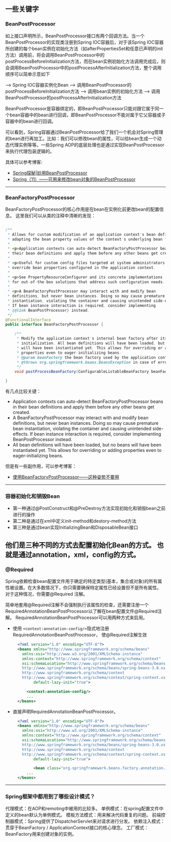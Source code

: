 

## 一些关键字

### BeanPostProcessor
如上接口声明所示，BeanPostProcessor接口有两个回调方法。当一个BeanPostProcessor的实现类注册到Spring IOC容器后，对于该Spring IOC容器所创建的每个bean实例在初始化方法（如afterPropertiesSet和任意已声明的init方法）调用前，将会调用BeanPostProcessor中的postProcessBeforeInitialization方法，而在bean实例初始化方法调用完成后，则会调用BeanPostProcessor中的postProcessAfterInitialization方法，整个调用顺序可以简单示意如下

>
--> Spring IOC容器实例化Bean
--> 调用BeanPostProcessor的postProcessBeforeInitialization方法
--> 调用bean实例的初始化方法
--> 调用BeanPostProcessor的postProcessAfterInitialization方法

BeanPostProcessor是容器绑定的，即BeanPostProcessor只能对跟它属于同一个bean容器中的bean进行回调，即BeanPostProcessor不能对属于它父容器或子容器中的bean进行回调。

可以看到，Spring容器通过BeanPostProcessor给了我们一个机会对Spring管理的bean进行再加工。比如：我们可以修改bean的属性，可以给bean生成一个动态代理实例等等。一些Spring AOP的底层处理也是通过实现BeanPostProcessor来执行代理包装逻辑的。

具体可以参考博客:
- [Spring探秘|妙用BeanPostProcessor][1]
- [Spring（11）——可用来修改bean对象的BeanPostProcessor][2]

---

### BeanFactoryPostProcessor

BeanFactoryPostProcessor的核心作用是在bean在实例化前更改bean的配置信息。
这里我们可以从类的注释中清晰的发现：
```Java

/**
 * Allows for custom modification of an application context's bean definitions,
 * adapting the bean property values of the context's underlying bean factory.
 *
 * <p>Application contexts can auto-detect BeanFactoryPostProcessor beans in
 * their bean definitions and apply them before any other beans get created.
 *
 * <p>Useful for custom config files targeted at system administrators that
 * override bean properties configured in the application context.
 *
 * <p>See PropertyResourceConfigurer and its concrete implementations
 * for out-of-the-box solutions that address such configuration needs.
 *
 * <p>A BeanFactoryPostProcessor may interact with and modify bean
 * definitions, but never bean instances. Doing so may cause premature bean
 * instantiation, violating the container and causing unintended side-effects.
 * If bean instance interaction is required, consider implementing
 * {@link BeanPostProcessor} instead.
 */
@FunctionalInterface
public interface BeanFactoryPostProcessor {

	/**
	 * Modify the application context's internal bean factory after its standard
	 * initialization. All bean definitions will have been loaded, but no beans
	 * will have been instantiated yet. This allows for overriding or adding
	 * properties even to eager-initializing beans.
	 * @param beanFactory the bean factory used by the application context
	 * @throws org.springframework.beans.BeansException in case of errors
	 */
	void postProcessBeanFactory(ConfigurableListableBeanFactory beanFactory) throws BeansException;

}

```
有几点比较关键：
- Application contexts can auto-detect BeanFactoryPostProcessor beans in their bean definitions and apply them before any other beans get created.
- A BeanFactoryPostProcessor may interact with and modify bean definitions, but never bean instances. Doing so may cause premature bean instantiation, violating the container and causing unintended side-effects. If bean instance interaction is required, consider implementing BeanPostProcessor instead.
- All bean definitions will have been loaded, but no beans will have been instantiated yet. This allows for overriding or adding properties even to eager-initializing beans.

但是有一些副作用，可以参考博客：
- [使用BeanFactoryPostProcessor——这种姿势不要用][3]


---

### 容器初始化和销毁Bean
- 第一种通过@PostConstruct和@PreDestroy方法实现初始化和销毁bean之前进行的操作
- 第二种是通过在xml中定义init-method和destory-method方法
- 第三种是通过bean实现InitializingBean和DisposableBean接口

他们是三种不同的方式去配置初始化Bean的方式。
也就是通过annotation，xml，config的方式。
---

### @Required
Spring依赖检查bean配置文件用于确定的特定类型(基本，集合或对象)的所有属性被设置。在大多数情况下，你只需要确保特定属性已经设置但不是所有属性。 对于这种情况，你需要@Required 注解。

简单地套用@Required注解不会强制执行该属性的检查，还需要注册一个RequiredAnnotationBeanPostProcessor以了解在bean配置文件@Required注解。
RequiredAnnotationBeanPostProcessor可以用两种方式来启用。

- 使用 `<context:annotation-config/>`隐式地注册RequiredAnnotationBeanPostProcessor， 使@Required注解生效
  ```XML
    <?xml version="1.0" encoding="UTF-8"?>
    <beans xmlns="http://www.springframework.org/schema/beans"
      xmlns:xsi="http://www.w3.org/2001/XMLSchema-instance"
      xmlns:context="http://www.springframework.org/schema/context"
      xsi:schemaLocation="http://www.springframework.org/schema/beans
      http://www.springframework.org/schema/beans/spring-beans-3.0.xsd
      http://www.springframework.org/schema/context
      http://www.springframework.org/schema/context/spring-context.xsd"
           default-lazy-init="true">

        <context:annotation-config/>
        ...
    </beans>
  ```
- 直接声明RequiredAnnotationBeanPostProcessor。
  ```XML
    <?xml version="1.0" encoding="UTF-8"?>
    <beans xmlns="http://www.springframework.org/schema/beans"
      xmlns:xsi="http://www.w3.org/2001/XMLSchema-instance"
      xmlns:context="http://www.springframework.org/schema/context"
      xsi:schemaLocation="http://www.springframework.org/schema/beans
      http://www.springframework.org/schema/beans/spring-beans-3.0.xsd
      http://www.springframework.org/schema/context
      http://www.springframework.org/schema/context/spring-context.xsd"
           default-lazy-init="true">

           <bean class="org.springframework.beans.factory.annotation.RequiredAnnotationBeanPostProcessor"/>
        ...
    </beans>
  ```



---

### Spring框架中都用到了哪些设计模式？

代理模式：在AOP和remoting中被用的比较多。
单例模式：在spring配置文件中定义的bean默认为单例模式。
模板方法模式：用来解决代码重复的问题。
前端控制器模式：Spring提供了DispatcherServlet来对请求进行分发。
依赖注入模式：贯穿于BeanFactory / ApplicationContext接口的核心理念。
工厂模式：BeanFactory用来创建对象的实例。
















[1]:[https://www.jianshu.com/p/1417eefd2ab1]
[2]:[https://blog.csdn.net/elim168/article/details/76146351]
[3]:[https://www.jianshu.com/p/3d099ea43b0e]
